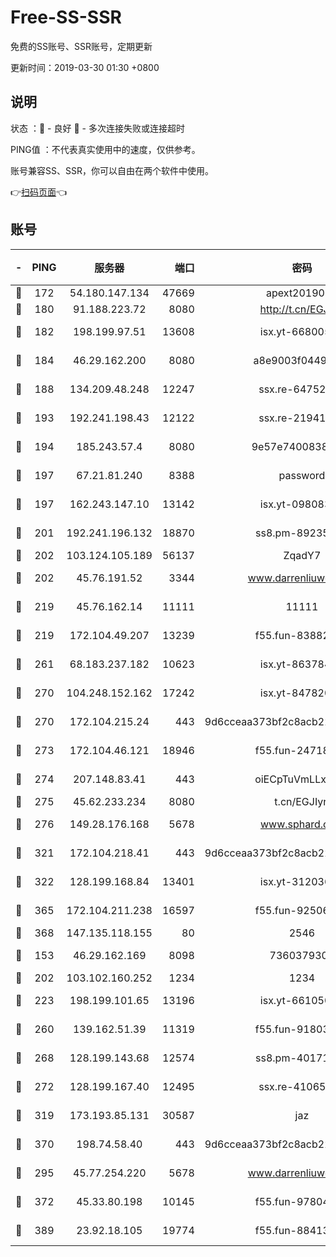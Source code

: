 # Free-SS-SSR

免费的SS账号、SSR账号，定期更新

更新时间：2019-03-30 01:30 +0800

## 说明

状态     ：🙂 - 良好 🙁 - 多次连接失败或连接超时

PING值   ：不代表真实使用中的速度，仅供参考。

账号兼容SS、SSR，你可以自由在两个软件中使用。

👉[扫码页面](https://liesauer.github.io/Free-SS-SSR/)👈

## 账号

|-|PING|服务器|端口|密码|加密方式|区域|
|:----:|:----:|:-----:|-----:|:----:|:----:|:----:|
|🙂|172|54.180.147.134|47669|apext2019001|chacha20|KR|
|🙂|180|91.188.223.72|8080|http://t.cn/EGJIyrl|rc4-md5|RU|
|🙂|182|198.199.97.51|13608|isx.yt-66800500|aes-256-cfb|US|
|🙂|184|46.29.162.200|8080|a8e9003f0449cea5|chacha20-ietf|RU|
|🙂|188|134.209.48.248|12247|ssx.re-64752924|aes-256-cfb|US|
|🙂|193|192.241.198.43|12122|ssx.re-21941720|aes-256-cfb|US|
|🙂|194|185.243.57.4|8080|9e57e7400838a01e|chacha20-ietf|US|
|🙂|197|67.21.81.240|8388|password|aes-256-cfb|US|
|🙂|197|162.243.147.10|13142|isx.yt-09808373|aes-256-cfb|US|
|🙂|201|192.241.196.132|18870|ss8.pm-89235292|aes-256-cfb|US|
|🙂|202|103.124.105.189|56137|ZqadY7|chacha20|US|
|🙂|202|45.76.191.52|3344|www.darrenliuwei.com|aes-256-cfb|JP|
|🙂|219|45.76.162.14|11111|11111|aes-256-cfb|SG|
|🙂|219|172.104.49.207|13239|f55.fun-83882442|aes-256-cfb|SG|
|🙂|261|68.183.237.182|10623|isx.yt-86378455|aes-256-cfb|SG|
|🙂|270|104.248.152.162|17242|isx.yt-84782037|aes-256-cfb|SG|
|🙂|270|172.104.215.24|443|9d6cceaa373bf2c8acb22e60b6a58be6|aes-256-cfb|US|
|🙂|273|172.104.46.121|18946|f55.fun-24718503|aes-256-cfb|SG|
|🙂|274|207.148.83.41|443|oiECpTuVmLLxk4Ts|aes-256-cfb|AU|
|🙂|275|45.62.233.234|8080|t.cn/EGJIyrl|rc4-md5|CA|
|🙂|276|149.28.176.168|5678|www.sphard.com|aes-256-cfb|AU|
|🙂|321|172.104.218.41|443|9d6cceaa373bf2c8acb22e60b6a58be6|aes-256-cfb|US|
|🙂|322|128.199.168.84|13401|isx.yt-31203634|aes-256-cfb|SG|
|🙂|365|172.104.211.238|16597|f55.fun-92506432|aes-256-cfb|US|
|🙂|368|147.135.118.155|80|2546|chacha20|US|
|🙂|153|46.29.162.169|8098|7360379305|aes-256-cfb||
|🙂|202|103.102.160.252|1234|1234|rc4-md5|JP|
|🙂|223|198.199.101.65|13196|isx.yt-66105036|aes-256-cfb|US|
|🙂|260|139.162.51.39|11319|f55.fun-91803010|aes-256-cfb|SG|
|🙂|268|128.199.143.68|12574|ss8.pm-40171422|aes-256-cfb|SG|
|🙂|272|128.199.167.40|12495|ssx.re-41065683|aes-256-cfb|SG|
|🙂|319|173.193.85.131|30587|jaz|aes-256-cfb|US|
|🙂|370|198.74.58.40|443|9d6cceaa373bf2c8acb22e60b6a58be6|aes-256-cfb|US|
|🙁|295|45.77.254.220|5678|www.darrenliuwei.com|aes-256-cfb|SG|
|🙁|372|45.33.80.198|10145|f55.fun-97804502|aes-256-cfb|US|
|🙁|389|23.92.18.105|19774|f55.fun-88413753|aes-256-cfb|US|
